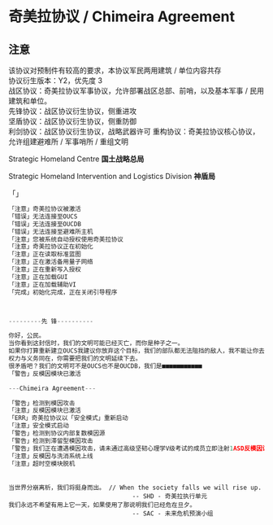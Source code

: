 # 奇美拉协议 / Chimeira Agreement

## 注意

该协议对预制件有较高的要求，本协议军民两用建筑 / 单位内容共存  
协议衍生版本：Y2，优先度 3  
战区协议：奇美拉协议军事协议，允许部署战区总部、前哨，以及基本军事 / 民用建筑和单位。  
先锋协议：战区协议衍生协议，侧重进攻  
坚盾协议：战区协议衍生协议，侧重防御  
利剑协议：战区协议衍生协议，战略武器许可
重构协议：奇美拉协议核心协议，允许组建避难所 / 军事哨所 / 重组文明

Strategic Homeland Centre **国土战略总局**

Strategic Homeland Intervention and Logistics Division **神盾局**

「」

```py
「注意」奇美拉协议被激活
「错误」无法连接至OUCS
「错误」无法连接至OUCDB
「错误」无法连接至避难所主机
「注意」您被系统自动授权使用奇美拉协议
「注意」奇美拉协议正在初始化
「注意」正在读取标准蓝图
「注意」正在激活备用量子网络
「注意」正在重新写入授权
「注意」正在加载GUI
「注意」正在加载辅助VI
「完成」初始化完成，正在关闭引导程序



---------先 锋----------

你好，公民。
当你看到这封信时，我们的文明可能已经灭亡，而你是种子之一。
如果你打算重新建立OUCS我建议你放弃这个目标，我们的部队都无法阻挡的敌人，我不能让你去死。
权力与义务同在，你需要把我们的文明延续下去。
很矛盾吧？我们的文明可不是OUCS也不是OUCDB，我们是■■■■■■■■■■■
「警告」反模因模块已激活

---Chimeira Agreement---

「警告」检测到模因攻击
「注意」反模因模块已激活
「ERR」奇美拉协议以「安全模式」重新启动
「注意」安全模式启动
「警告」检测到协议内部复数模因源
「警告」检测到滞留型模因攻击
「警告」我们正在遭遇模因攻击，请未通过高级坚韧心理学V级考试的成员立即注射1ASD反模因试剂
「注意」反模因与洗消系统上线
「注意」超时空模块脱机
```

##

    当世界分崩离析，我们将挺身而出。 // When the society falls we will rise up.
                                      -- SHD - 奇美拉执行单元
    我们永远不希望有用上它一天，如果使用了那说明我们已经危在旦夕。
                                      -- SAC - 未来危机预演小组
